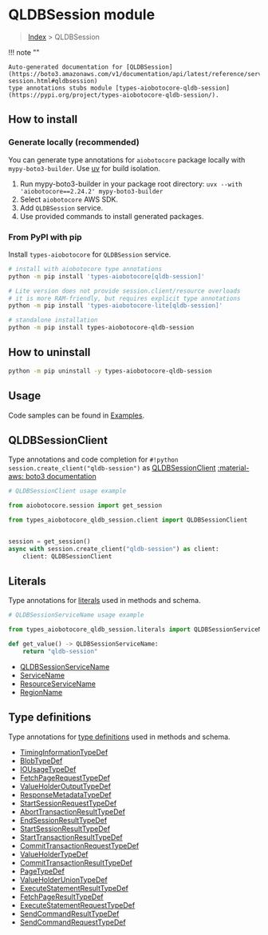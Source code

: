 # QLDBSession module

> [Index](../README.md) > QLDBSession


!!! note ""

    Auto-generated documentation for [QLDBSession](https://boto3.amazonaws.com/v1/documentation/api/latest/reference/services/qldb-session.html#qldbsession)
    type annotations stubs module [types-aiobotocore-qldb-session](https://pypi.org/project/types-aiobotocore-qldb-session/).

## How to install

### Generate locally (recommended)

You can generate type annotations for `aiobotocore` package locally with `mypy-boto3-builder`.
Use [uv](https://docs.astral.sh/uv/getting-started/installation/) for build isolation.

1. Run mypy-boto3-builder in your package root directory: `uvx --with 'aiobotocore==2.24.2' mypy-boto3-builder`
1. Select `aiobotocore` AWS SDK.
1. Add `QLDBSession` service.
1. Use provided commands to install generated packages.



### From PyPI with pip

Install `types-aiobotocore` for `QLDBSession` service.

```bash
# install with aiobotocore type annotations
python -m pip install 'types-aiobotocore[qldb-session]'

# Lite version does not provide session.client/resource overloads
# it is more RAM-friendly, but requires explicit type annotations
python -m pip install 'types-aiobotocore-lite[qldb-session]'

# standalone installation
python -m pip install types-aiobotocore-qldb-session
```



## How to uninstall

```bash
python -m pip uninstall -y types-aiobotocore-qldb-session
```

## Usage

Code samples can be found in [Examples](./usage.md).

## QLDBSessionClient

Type annotations and code completion for  `#!python session.create_client("qldb-session")` as [QLDBSessionClient](./client.md)
[:material-aws: boto3 documentation](https://boto3.amazonaws.com/v1/documentation/api/latest/reference/services/qldb-session.html#QLDBSession.Client)

```python
# QLDBSessionClient usage example

from aiobotocore.session import get_session

from types_aiobotocore_qldb_session.client import QLDBSessionClient


session = get_session()
async with session.create_client("qldb-session") as client:
    client: QLDBSessionClient
```








## Literals

Type annotations for [literals](./literals.md) used in methods and schema.

```python
# QLDBSessionServiceName usage example

from types_aiobotocore_qldb_session.literals import QLDBSessionServiceName

def get_value() -> QLDBSessionServiceName:
    return "qldb-session"
```

- [QLDBSessionServiceName](./literals.md#qldbsessionservicename)
- [ServiceName](./literals.md#servicename)
- [ResourceServiceName](./literals.md#resourceservicename)
- [RegionName](./literals.md#regionname)




## Type definitions

Type annotations for [type definitions](./type_defs.md) used in methods and schema.

- [TimingInformationTypeDef](./type_defs.md#timinginformationtypedef)
- [BlobTypeDef](./type_defs.md#blobtypedef)
- [IOUsageTypeDef](./type_defs.md#iousagetypedef)
- [FetchPageRequestTypeDef](./type_defs.md#fetchpagerequesttypedef)
- [ValueHolderOutputTypeDef](./type_defs.md#valueholderoutputtypedef)
- [ResponseMetadataTypeDef](./type_defs.md#responsemetadatatypedef)
- [StartSessionRequestTypeDef](./type_defs.md#startsessionrequesttypedef)
- [AbortTransactionResultTypeDef](./type_defs.md#aborttransactionresulttypedef)
- [EndSessionResultTypeDef](./type_defs.md#endsessionresulttypedef)
- [StartSessionResultTypeDef](./type_defs.md#startsessionresulttypedef)
- [StartTransactionResultTypeDef](./type_defs.md#starttransactionresulttypedef)
- [CommitTransactionRequestTypeDef](./type_defs.md#committransactionrequesttypedef)
- [ValueHolderTypeDef](./type_defs.md#valueholdertypedef)
- [CommitTransactionResultTypeDef](./type_defs.md#committransactionresulttypedef)
- [PageTypeDef](./type_defs.md#pagetypedef)
- [ValueHolderUnionTypeDef](./type_defs.md#valueholderuniontypedef)
- [ExecuteStatementResultTypeDef](./type_defs.md#executestatementresulttypedef)
- [FetchPageResultTypeDef](./type_defs.md#fetchpageresulttypedef)
- [ExecuteStatementRequestTypeDef](./type_defs.md#executestatementrequesttypedef)
- [SendCommandResultTypeDef](./type_defs.md#sendcommandresulttypedef)
- [SendCommandRequestTypeDef](./type_defs.md#sendcommandrequesttypedef)

